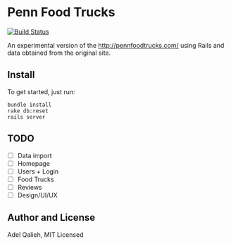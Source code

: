 # Penn Food Trucks

[![Build Status](https://travis-ci.org/adelq/pennfoodtrucks.svg?branch=master)](https://travis-ci.org/adelq/pennfoodtrucks)

An experimental version of the http://pennfoodtrucks.com/ using Rails and data
obtained from the original site.

## Install

To get started, just run:

    bundle install
    rake db:reset
    rails server

## TODO

 - [ ] Data import
 - [ ] Homepage
 - [ ] Users + Login
 - [ ] Food Trucks
 - [ ] Reviews
 - [ ] Design/UI/UX

## Author and License

Adel Qalieh, MIT Licensed
